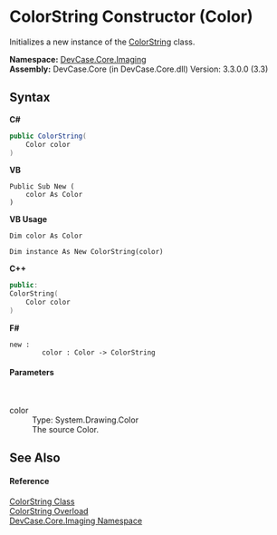 # ColorString Constructor (Color)
 

Initializes a new instance of the <a href="T_DevCase_Core_Imaging_ColorString">ColorString</a> class.

**Namespace:**&nbsp;<a href="N_DevCase_Core_Imaging">DevCase.Core.Imaging</a><br />**Assembly:**&nbsp;DevCase.Core (in DevCase.Core.dll) Version: 3.3.0.0 (3.3)

## Syntax

**C#**<br />
``` C#
public ColorString(
	Color color
)
```

**VB**<br />
``` VB
Public Sub New ( 
	color As Color
)
```

**VB Usage**<br />
``` VB Usage
Dim color As Color

Dim instance As New ColorString(color)
```

**C++**<br />
``` C++
public:
ColorString(
	Color color
)
```

**F#**<br />
``` F#
new : 
        color : Color -> ColorString
```


#### Parameters
&nbsp;<dl><dt>color</dt><dd>Type: System.Drawing.Color<br />The source Color.</dd></dl>

## See Also


#### Reference
<a href="T_DevCase_Core_Imaging_ColorString">ColorString Class</a><br /><a href="Overload_DevCase_Core_Imaging_ColorString__ctor">ColorString Overload</a><br /><a href="N_DevCase_Core_Imaging">DevCase.Core.Imaging Namespace</a><br />